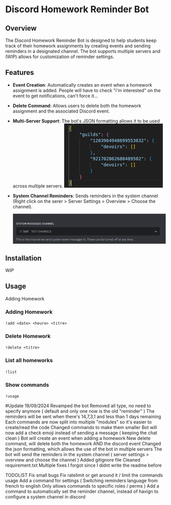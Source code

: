 # Discord Homework Reminder Bot

## Overview

The Discord Homework Reminder Bot is designed to help students keep track of their homework assignments by creating events and sending reminders in a designated channel. The bot supports multiple servers and (WIP) allows for customization of reminder settings.

## Features

- **Event Creation**: Automatically creates an event when a homework assignment is added.
                    People will have to check "i'm interested" on the event to get notifications, can't force it...
- **Delete Command**: Allows users to delete both the homework assignment and the associated Discord event.
- **Multi-Server Support**: The bot's JSON formatting allows it to be used across multiple servers.
![alt text](./Images/jsonformat.png)
- **System Channel Reminders**: Sends reminders in the system channel (Right click on the serer > Server Settings > Overview > Choose the channel).

    ![alt text](./Images/systemchannel.png)

## Installation

*WIP* 

## Usage
Adding Homework
### Adding Homework
`!add <date> <heure> <titre>`
### Delete Homework
`!delete <titre>`
### List all homeworks
`!list`
### Show commands 
`!usage`

#Update 19/09/2024
Revamped the bot 
Removed all type, no need to specify anymore ( default and only one now is the old "reminder" )
The reminders will be sent when there's 14,7,3,1 and less than 1 days remaining
Each commands are now split into multiple "modules" so it's easier to create/read the code 
Changed commands to make them smaller
Bot will now add a check emoji instead of sending a message ( keeping the chat clean )
Bot will create an event when adding a homework
New delete command, will delete both the homework AND the discord event 
Changed the json formatting, which allows the use of the bot in multiple servers
The bot will send the reminders in the system channel ( server settings > overview and choose the channel )
Added gitignore file
Cleaned requirement.txt
Multiple fixes I forgot since I didnt write the readme before 

TODOLIST
Fix small bugs 
Fix ratelimit or get around it / limit the commands usage 
Add a command for settings (
    Switching reminders language from french to english
    Only allows commands to specific roles / perms 
)
Add a command to automatically set the reminder channel, instead of havign to configure a system channel in discord

